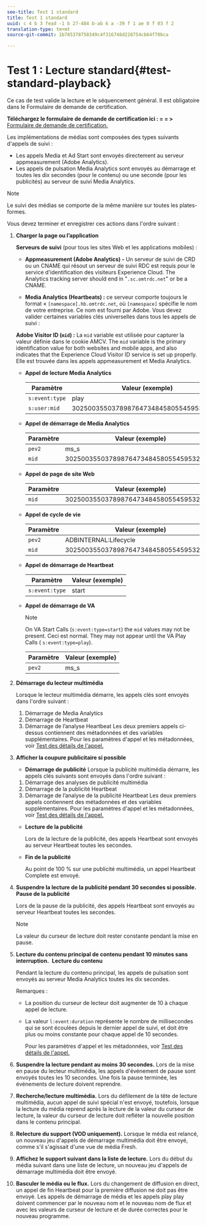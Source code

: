 ```yaml
---
seo-title: Test 1 standard
title: Test 1 standard
uuid: c 4 b 3 fead -1 b 27-484 b-ab 6 a -39 f 1 ae 0 f 03 f 2
translation-type: tm+mt
source-git-commit: 1b785378750349c4f316748d228754cb64f70bca

---
```



# Test 1 : Lecture standard{#test-standard-playback}

Ce cas de test valide la lecture et le séquencement général. Il est obligatoire dans le Formulaire de demande de certification.

**Téléchargez le formulaire de demande de certification ici : = = &gt;**  [Formulaire de demande de certification.](cert_req_form.docx)

Les implémentations de médias sont composées des types suivants d'appels de suivi :
* Les appels Media et Ad Start sont envoyés directement au serveur appmeasurement (Adobe Analytics).
* Les appels de pulsation Media Analytics sont envoyés au démarrage et toutes les dix secondes (pour le contenu) ou une seconde (pour les publicités) au serveur de suivi Media Analytics.

>[!NOTE]
>Le suivi des médias se comporte de la même manière sur toutes les plates-formes.

Vous devez terminer et enregistrer ces actions dans l'ordre suivant :

1. **Charger la page ou l’application**

   **Serveurs de suivi** (pour tous les sites Web et les applications mobiles) :

   * **Appmeasurement (Adobe Analytics) -** Un serveur de suivi de CRD ou un CNAME qui résout un serveur de suivi RDC est requis pour le service d'identification des visiteurs Experience Cloud. The Analytics tracking server should end in "`.sc.omtrdc.net`" or be a CNAME.

   * **Media Analytics (Heartbeats) :** ce serveur comporte toujours le format « `[namespace].hb.omtrdc.net`, où `[namespace]` spécifie le nom de votre entreprise. Ce nom est fourni par Adobe.
   Vous devez valider certaines variables clés universelles dans tous les appels de suivi :

   **Adobe Visitor ID (`mid`) :** La `mid` variable est utilisée pour capturer la valeur définie dans le cookie AMCV. The `mid` variable is the primary identification value for both websites and mobile apps, and also indicates that the Experience Cloud Visitor ID service is set up properly. Elle est trouvée dans les appels appmeasurement et Media Analytics.

   * **Appel de lecture Media Analytics**

      | Paramètre | Valeur (exemple) |
      |---|---|
      | `s:event:type` | play |
      | `s:user:mid` | 30250035503789876473484580554595324209 |

   * **Appel de démarrage de Media Analytics**

      | Paramètre | Valeur (exemple) |
      |---|---|
      | `pev2` | ms_s |
      | `mid` | 30250035503789876473484580554595324209 |

   * **Appel de page de site Web**

      | Paramètre | Valeur (exemple) |
      |---|---|
      | `mid` | 30250035503789876473484580554595324209 |

   * **Appel de cycle de vie**

      | Paramètre | Valeur (exemple) |
      |---|---|
      | `pev2` | ADBINTERNAL:Lifecycle |
      | `mid` | 30250035503789876473484580554595324209 |

   * **Appel de démarrage de Heartbeat**

      | Paramètre | Valeur (exemple) |
      |---|---|
      | `s:event:type` | start |

   * **Appel de démarrage de VA**

      >[!NOTE]
      >
      >On VA Start Calls (`s:event:type=start`) the `mid` values may not be present. Ceci est normal. They may not appear until the VA Play Calls ( `s:event:type=play`).

      | Paramètre | Valeur (exemple) |
      |---|---|
      | `pev2` | ms_s |


1. **Démarrage du lecteur multimédia**

   Lorsque le lecteur multimédia démarre, les appels clés sont envoyés dans l'ordre suivant :

   1. Démarrage de Media Analytics
   1. Démarrage de Heartbeat
   1. Démarrage de l’analyse Heartbeat
   Les deux premiers appels ci-dessus contiennent des métadonnées et des variables supplémentaires. Pour les paramètres d'appel et les métadonnées, voir [Test des détails de l'appel.](/help/sdk-implement/validation/test-call-details.md)

1. **Afficher la coupure publicitaire si possible**

   * **Démarrage de publicité**
   Lorsque la publicité multimédia démarre, les appels clés suivants sont envoyés dans l'ordre suivant :

   1. Démarrage des analyses de publicité multimédia
   1. Démarrage de la publicité Heartbeat
   1. Démarrage de l’analyse de la publicité Heartbeat
   Les deux premiers appels contiennent des métadonnées et des variables supplémentaires. Pour les paramètres d'appel et les métadonnées, voir [Test des détails de l'appel.](/help/sdk-implement/validation/test-call-details.md#section_wz3_yff_f2b)

   * **Lecture de la publicité**

      Lors de la lecture de la publicité, des appels Heartbeat sont envoyés au serveur Heartbeat toutes les secondes.

   * **Fin de la publicité**

      Au point de 100 % sur une publicité multimédia, un appel Heartbeat Complete est envoyé.



1. **Suspendre la lecture de la publicité pendant 30 secondes si possible.**  **Pause de la publicité**

   Lors de la pause de la publicité, des appels Heartbeat sont envoyés au serveur Heartbeat toutes les secondes.

   >[!NOTE]
   >
   >La valeur du curseur de lecture doit rester constante pendant la mise en pause.

1. **Lecture du contenu principal de contenu pendant 10 minutes sans interruption.**  **Lecture du contenu**

   Pendant la lecture du contenu principal, les appels de pulsation sont envoyés au serveur Media Analytics toutes les dix secondes.

   Remarques :

   * La position du curseur de lecteur doit augmenter de 10 à chaque appel de lecture.
   * La valeur `l:event:duration` représente le nombre de millisecondes qui se sont écoulées depuis le dernier appel de suivi, et doit être plus ou moins constante pour chaque appel de 10 secondes.

      Pour les paramètres d'appel et les métadonnées, voir [Test des détails de l'appel.](/help/sdk-implement/validation/test-call-details.md#section_u1l_1gf_f2b)

1. **Suspendre la lecture pendant au moins 30 secondes.** Lors de la mise en pause du lecteur multimédia, les appels d'événement de pause sont envoyés toutes les 10 secondes. Une fois la pause terminée, les événements de lecture doivent reprendre.

1. **Recherche/lecture multimédia.** Lors du défilement de la tête de lecture multimédia, aucun appel de suivi spécial n'est envoyé, toutefois, lorsque la lecture du média reprend après la lecture de la valeur du curseur de lecture, la valeur du curseur de lecture doit refléter la nouvelle position dans le contenu principal.

1. **Relecture du support (VOD uniquement).** Lorsque le média est relancé, un nouveau jeu d'appels de démarrage multimédia doit être envoyé, comme s'il s'agissait d'une vue de média Fresh.

1. **Affichez le support suivant dans la liste de lecture.** Lors du début du média suivant dans une liste de lecture, un nouveau jeu d'appels de démarrage multimédia doit être envoyé.

1. **Basculer le média ou le flux.** Lors du changement de diffusion en direct, un appel de fin Heartbeat pour la première diffusion ne doit pas être envoyé. Les appels de démarrage de média et les appels play play doivent commencer par le nouveau nom et le nouveau nom de flux et avec les valeurs de curseur de lecture et de durée correctes pour le nouveau programme.

